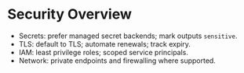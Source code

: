 # Security Overview

- Secrets: prefer managed secret backends; mark outputs `sensitive`.
- TLS: default to TLS; automate renewals; track expiry.
- IAM: least privilege roles; scoped service principals.
- Network: private endpoints and firewalling where supported.

